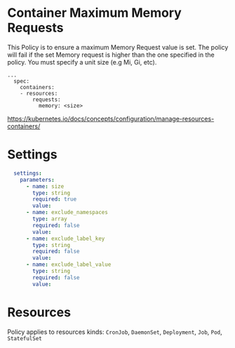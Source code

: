 # Container Maximum Memory Requests

This Policy is to ensure a maximum Memory Request value is set. The policy will fail if the set Memory request is higher than the one specified in the policy. You must specify a unit size (e.g Mi, Gi, etc).


```
...
  spec:
    containers:
    - resources:
        requests:
          memory: <size>
```
https://kubernetes.io/docs/concepts/configuration/manage-resources-containers/


# Settings
```yaml
  settings:
    parameters:
      - name: size
        type: string
        required: true
        value:
      - name: exclude_namespaces
        type: array
        required: false
        value:
      - name: exclude_label_key
        type: string
        required: false
        value:
      - name: exclude_label_value
        type: string
        required: false
        value:
```

# Resources
Policy applies to resources kinds:
`CronJob`, `DaemonSet`, `Deployment`, `Job`, `Pod`, `StatefulSet`
